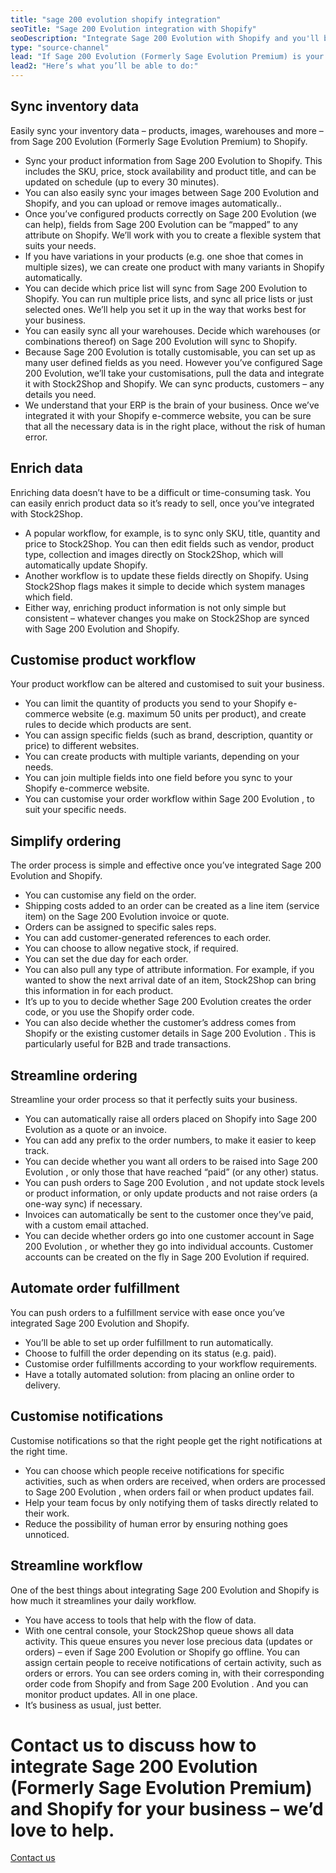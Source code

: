 ```yaml
---
title: "sage 200 evolution shopify integration"
seoTitle: "Sage 200 Evolution integration with Shopify"
seoDescription: "Integrate Sage 200 Evolution with Shopify and you'll be able to streamline your workflow and simplify your ordering process. We'll work with you to create theSage 200 Evolution Shopify integration that works best for your business. Find out more!"
type: "source-channel"
lead: "If Sage 200 Evolution (Formerly Sage Evolution Premium) is your ERP and you’re running a Shopify e-commerce website, it’s essential that they can communicate with each other. That’s how we can help: integrating Sage 200 Evolution and Shopify will make your daily business operations simple and stress-free."
lead2: "Here’s what you’ll be able to do:"
---
```


Sync inventory data
-------------------

Easily sync your inventory data – products, images, warehouses and more – from Sage 200 Evolution (Formerly Sage Evolution Premium) to Shopify.

*   Sync your product information from Sage 200 Evolution to Shopify. This includes the SKU, price, stock availability and product title, and can be updated on schedule (up to every 30 minutes).
*   You can also easily sync your images between Sage 200 Evolution and Shopify, and you can upload or remove images automatically..
*   Once you’ve configured products correctly on Sage 200 Evolution (we can help), fields from Sage 200 Evolution can be “mapped” to any attribute on Shopify. We’ll work with you to create a flexible system that suits your needs.
*   If you have variations in your products (e.g. one shoe that comes in multiple sizes), we can create one product with many variants in Shopify automatically.
*   You can decide which price list will sync from Sage 200 Evolution to Shopify. You can run multiple price lists, and sync all price lists or just selected ones. We’ll help you set it up in the way that works best for your business.
*   You can easily sync all your warehouses. Decide which warehouses (or combinations thereof) on Sage 200 Evolution will sync to Shopify.
*   Because Sage 200 Evolution is totally customisable, you can set up as many user defined fields as you need. However you’ve configured Sage 200 Evolution, we’ll take your customisations, pull the data and integrate it with Stock2Shop and Shopify. We can sync products, customers – any details you need.
*   We understand that your ERP is the brain of your business. Once we’ve integrated it with your Shopify e-commerce website, you can be sure that all the necessary data is in the right place, without the risk of human error.

Enrich data
-----------

Enriching data doesn’t have to be a difficult or time-consuming task. You can easily enrich product data so it’s ready to sell, once you’ve integrated with Stock2Shop.

*   A popular workflow, for example, is to sync only SKU, title, quantity and price to Stock2Shop. You can then edit fields such as vendor, product type, collection and images directly on Stock2Shop, which will automatically update Shopify.
*   Another workflow is to update these fields directly on Shopify. Using Stock2Shop flags makes it simple to decide which system manages which field.
*   Either way, enriching product information is not only simple but consistent – whatever changes you make on Stock2Shop are synced with Sage 200 Evolution and Shopify.

Customise product workflow
--------------------------

Your product workflow can be altered and customised to suit your business.

*   You can limit the quantity of products you send to your Shopify e-commerce website (e.g. maximum 50 units per product), and create rules to decide which products are sent.
*   You can assign specific fields (such as brand, description, quantity or price) to different websites.
*   You can create products with multiple variants, depending on your needs.
*   You can join multiple fields into one field before you sync to your Shopify e-commerce website.
*   You can customise your order workflow within Sage 200 Evolution , to suit your specific needs.

Simplify ordering
-----------------

The order process is simple and effective once you’ve integrated Sage 200 Evolution and Shopify.

*   You can customise any field on the order.
*   Shipping costs added to an order can be created as a line item (service item) on the Sage 200 Evolution invoice or quote.
*   Orders can be assigned to specific sales reps.
*   You can add customer-generated references to each order.
*   You can choose to allow negative stock, if required.
*   You can set the due day for each order.
*   You can also pull any type of attribute information. For example, if you wanted to show the next arrival date of an item, Stock2Shop can bring this information in for each product.
*   It’s up to you to decide whether Sage 200 Evolution creates the order code, or you use the Shopify order code.
*   You can also decide whether the customer’s address comes from Shopify or the existing customer details in Sage 200 Evolution . This is particularly useful for B2B and trade transactions.

Streamline ordering
-------------------

Streamline your order process so that it perfectly suits your business.

*   You can automatically raise all orders placed on Shopify into Sage 200 Evolution as a quote or an invoice.
*   You can add any prefix to the order numbers, to make it easier to keep track.
*   You can decide whether you want all orders to be raised into Sage 200 Evolution , or only those that have reached “paid” (or any other) status.
*   You can push orders to Sage 200 Evolution , and not update stock levels or product information, or only update products and not raise orders (a one-way sync) if necessary.
*   Invoices can automatically be sent to the customer once they’ve paid, with a custom email attached.
*   You can decide whether orders go into one customer account in Sage 200 Evolution , or whether they go into individual accounts. Customer accounts can be created on the fly in Sage 200 Evolution if required.

Automate order fulfillment
--------------------------

You can push orders to a fulfillment service with ease once you’ve integrated Sage 200 Evolution and Shopify.

*   You’ll be able to set up order fulfillment to run automatically.
*   Choose to fulfill the order depending on its status (e.g. paid).
*   Customise order fulfillments according to your workflow requirements.
*   Have a totally automated solution: from placing an online order to delivery.

Customise notifications
-----------------------

Customise notifications so that the right people get the right notifications at the right time.

*   You can choose which people receive notifications for specific activities, such as when orders are received, when orders are processed to Sage 200 Evolution , when orders fail or when product updates fail.
*   Help your team focus by only notifying them of tasks directly related to their work.
*   Reduce the possibility of human error by ensuring nothing goes unnoticed.

Streamline workflow
-------------------

One of the best things about integrating Sage 200 Evolution and Shopify is how much it streamlines your daily workflow.

*   You have access to tools that help with the flow of data.
*   With one central console, your Stock2Shop queue shows all data activity. This queue ensures you never lose precious data (updates or orders) – even if Sage 200 Evolution or Shopify go offline. You can assign certain people to receive notifications of certain activity, such as orders or errors. You can see orders coming in, with their corresponding order code from Shopify and from Sage 200 Evolution . And you can monitor product updates. All in one place.
*   It’s business as usual, just better.

Contact us to discuss how to integrate Sage 200 Evolution (Formerly Sage Evolution Premium) and Shopify for your business – we’d love to help.
==============================================================================================================================================

[Contact us](/contact-us "Contact Stock2Shop")
